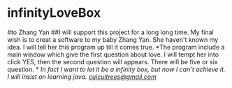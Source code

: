 # infinityLoveBox
#to Zhang Yan
##I will support this project for a long long time. My final wish is to creat a software to my baby Zhang Yan. She haven't known my idea.
I will tell her this program up till it comes true.
*The program include a main window which give the first question about love. I will tempt her into click YES, then the second question will appears. There will be five or six question. *
*In fact I want to let it be a infinity box, but now I can't achieve it.*
*I will insist on learning java.*
*cuicuitrees@gmail.com*